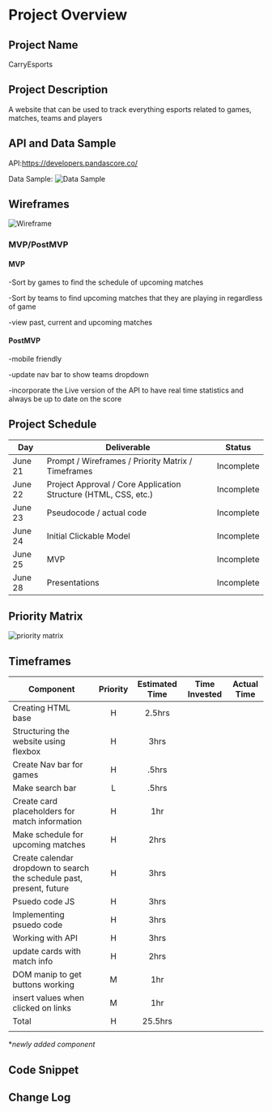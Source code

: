 # Project Overview

## Project Name

CarryEsports

## Project Description

A website that can be used to track everything esports related to games, matches, teams and players 

## API and Data Sample

API:https://developers.pandascore.co/

Data Sample: ![Data Sample](https://i.imgur.com/v05vZXi.png)

## Wireframes

![Wireframe](https://i.imgur.com/1pAoYN1.png)

### MVP/PostMVP
 

#### MVP 
-Sort by games to find the schedule of upcoming matches

-Sort by teams to find upcoming matches that they are playing in regardless of game

-view past, current and upcoming matches 

#### PostMVP  

-mobile friendly 

-update nav bar to show teams dropdown 

-incorporate the Live version of the API to have real time statistics and always be up to date on the score

## Project Schedule


|  Day | Deliverable | Status
|---|---| ---|
|June 21| Prompt / Wireframes / Priority Matrix / Timeframes | Incomplete
|June 22| Project Approval / Core Application Structure (HTML, CSS, etc.) | Incomplete
|June 23| Pseudocode / actual code | Incomplete
|June 24| Initial Clickable Model  | Incomplete
|June 25| MVP | Incomplete
|June 28| Presentations | Incomplete

## Priority Matrix

![priority matrix](https://i.imgur.com/N5WCaIz.png)

## Timeframes


| Component | Priority | Estimated Time | Time Invested | Actual Time |
| --- | :---: |  :---: | :---: | :---: |
| Creating HTML base| H | 2.5hrs|  |  |
| Structuring the website using flexbox | H | 3hrs|  |  |
| Create Nav bar for games | H | .5hrs |  |  |
| Make search bar | L | .5hrs |  |  |
| Create card placeholders for match information | H | 1hr |  |  |
| Make schedule for upcoming matches | H | 2hrs |  |  |
| Create calendar dropdown to search the schedule past, present, future | H | 3hrs |  |  |
| Psuedo code JS | H | 3hrs|  |  |
| Implementing psuedo code | H | 3hrs|  |  |
| Working with API | H | 3hrs|  |  |
| update cards with match info | H | 2hrs |  |  |
| DOM manip to get buttons working | M | 1hr |  |  |
| insert values when clicked on links | M | 1hr |  |  |
| Total | H | 25.5hrs| | |
|  |  |  |  |  |

 *_newly added component_
## Code Snippet



## Change Log
